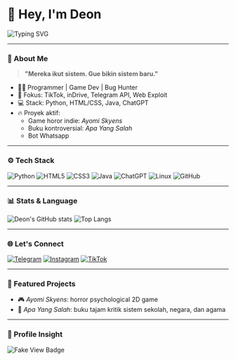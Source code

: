# 👋 Hey, I'm Deon

![Typing SVG](https://readme-typing-svg.demolab.com?font=Fira+Code&size=22&pause=1000&color=00FFF0&center=true&vCenter=true&width=500&lines=Bug+Bounty+Hunter;Python+%2F+HTML+%2F+Java+Dev;ESP32+Jammer+Engineer;ChatGPT+Specialist;Dark+UI+Web+Builder)

---

### 🧠 About Me

> **"Mereka ikut sistem. Gue bikin sistem baru."**

- 🧑‍💻 Programmer | Game Dev | Bug Hunter  
- 🎯 Fokus: TikTok, inDrive, Telegram API, Web Exploit  
- 💻 Stack: Python, HTML/CSS, Java, ChatGPT  
- 🔥 Proyek aktif:
  - Game horor indie: *Ayomi Skyens*
  - Buku kontroversial: *Apa Yang Salah*
  - Bot Whatsapp

---

### ⚙️ Tech Stack

![Python](https://img.shields.io/badge/-Python-000?style=flat&logo=python)
![HTML5](https://img.shields.io/badge/-HTML5-000?style=flat&logo=html5)
![CSS3](https://img.shields.io/badge/-CSS3-000?style=flat&logo=css3)
![Java](https://img.shields.io/badge/-Java-000?style=flat&logo=java)
![ChatGPT](https://img.shields.io/badge/-ChatGPT-000?style=flat&logo=openai)
![Linux](https://img.shields.io/badge/-Linux-000?style=flat&logo=linux)
![GitHub](https://img.shields.io/badge/-GitHub-000?style=flat&logo=github)

---

### 📊 Stats & Language

![Deon's GitHub stats](https://github-readme-stats.vercel.app/api?username=deonhacker&show_icons=true&theme=merko)
![Top Langs](https://github-readme-stats.vercel.app/api/top-langs/?username=deonhacker&layout=compact&theme=merko)

---

### 🌐 Let's Connect

[![Telegram](https://img.shields.io/badge/Telegram-2CA5E0?style=for-the-badge&logo=telegram&logoColor=white)](https://t.me/DeonXPL)
[![Instagram](https://img.shields.io/badge/Instagram-E4405F?style=for-the-badge&logo=instagram&logoColor=white)](https://instagram.com/deonxpl)
[![TikTok](https://img.shields.io/badge/TikTok-010101?style=for-the-badge&logo=tiktok&logoColor=white)](https://tiktok.com/@deonxpl)

---

### 📌 Featured Projects

- 🎮 *Ayomi Skyens*: horror psychological 2D game  
- 📖 *Apa Yang Salah*: buku tajam kritik sistem sekolah, negara, dan agama  

---

### 🧠 Profile Insight

![Fake View Badge](https://img.shields.io/badge/👁️_Profile_Views-12,937-brightgreen?style=for-the-badge&logo=github)
